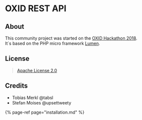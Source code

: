 # OXID REST API

## About

This community project was started on the [OXID Hackathon 2018](https://openspacer.org/12-oxid-community/223-oxid-hackathon-nuernberg-2018/).  
It´s based on the PHP micro framework [Lumen](https://lumen.laravel.com/).

## License

> [Apache License 2.0](https://github.com/OXIDprojects/oxid-rest-api/blob/master/LICENSE.md)

## Credits

* Tobias Merkl @tabsl
* Stefan Moises @upsettweety

{% page-ref page="installation.md" %}



